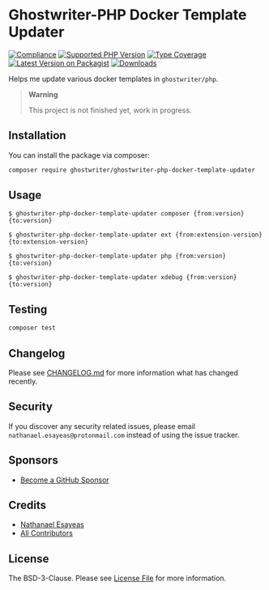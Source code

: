 # Ghostwriter-PHP Docker Template Updater

[![Compliance](https://github.com/ghostwriter/ghostwriter-php-docker-template-updater/actions/workflows/compliance.yml/badge.svg)](https://github.com/ghostwriter/ghostwriter-php-docker-template-updater/actions/workflows/compliance.yml)
[![Supported PHP Version](https://badgen.net/packagist/php/ghostwriter/ghostwriter-php-docker-template-updater?color=8892bf)](https://www.php.net/supported-versions)
[![Type Coverage](https://shepherd.dev/github/ghostwriter/ghostwriter-php-docker-template-updater/coverage.svg)](https://shepherd.dev/github/ghostwriter/ghostwriter-php-docker-template-updater)
[![Latest Version on Packagist](https://badgen.net/packagist/v/ghostwriter/ghostwriter-php-docker-template-updater)](https://packagist.org/packages/ghostwriter/ghostwriter-php-docker-template-updater)
[![Downloads](https://badgen.net/packagist/dt/ghostwriter/ghostwriter-php-docker-template-updater?color=blue)](https://packagist.org/packages/ghostwriter/ghostwriter-php-docker-template-updater)

Helps me update various docker templates in `ghostwriter/php`.

> **Warning**
>
> This project is not finished yet, work in progress.


## Installation

You can install the package via composer:

``` bash
composer require ghostwriter/ghostwriter-php-docker-template-updater
```

## Usage

```shell
$ ghostwriter-php-docker-template-updater composer {from:version} {to:version}

$ ghostwriter-php-docker-template-updater ext {from:extension-version} {to:extension-version}

$ ghostwriter-php-docker-template-updater php {from:version} {to:version}

$ ghostwriter-php-docker-template-updater xdebug {from:version} {to:version}
```

## Testing

``` bash
composer test
```

## Changelog

Please see [CHANGELOG.md](./CHANGELOG.md) for more information what has changed recently.

## Security

If you discover any security related issues, please email `nathanael.esayeas@protonmail.com` instead of using the issue tracker.

## Sponsors

- [Become a GitHub Sponsor](https://github.com/sponsors/ghostwriter)

## Credits

- [Nathanael Esayeas](https://github.com/ghostwriter)
- [All Contributors](https://github.com/ghostwriter/ghostwriter-php-docker-template-updater/contributors)

## License

The BSD-3-Clause. Please see [License File](./LICENSE) for more information.
